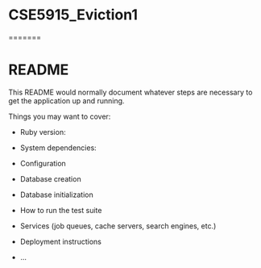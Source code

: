 # CSE5915_Eviction1
=======
# README

This README would normally document whatever steps are necessary to get the
application up and running.

Things you may want to cover:

* Ruby version:

* System dependencies:

* Configuration

* Database creation

* Database initialization

* How to run the test suite

* Services (job queues, cache servers, search engines, etc.)

* Deployment instructions

* ...
